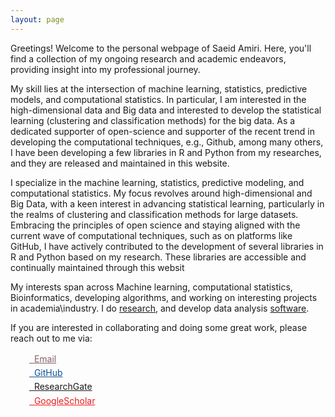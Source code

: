 ```yaml
---
layout: page
---
```


Greetings! Welcome to the personal webpage of Saeid Amiri. Here, you'll find a collection of my ongoing research and academic endeavors, providing insight into my professional journey.

My skill lies at the intersection of machine learning, statistics, predictive models, and computational statistics. In particular, I am interested in the high-dimensional data and Big data and interested to develop the statistical learning (clustering and classification methods) for the big data. As a dedicated supporter of open-science and supporter of the recent trend in developing the computational techniques, e.g., Github, among many others, I have been developing a few libraries in R and Python from my researches, and they are released and maintained in this website.


I specialize in the machine learning, statistics, predictive modeling, and computational statistics. My focus revolves around high-dimensional and Big Data, with a keen interest in advancing statistical learning, particularly in the realms of clustering and classification methods for large datasets. Embracing the principles of open science and staying aligned with the current wave of computational techniques, such as on platforms like GitHub, I have actively contributed to the development of several libraries in R and Python based on my research. These libraries are accessible and continually maintained through this websit


My interests span across Machine learning, computational statistics, Bioinformatics, developing algorithms, and working on interesting projects in academia\industry. I do [research](https://saeidamiri1.github.io/papers/), and develop data analysis [software](https://saeidamiri1.github.io/software/).

If you are interested in collaborating and doing some great work, please reach out to me via:

<div class="contact-buttons" style="line-height:160%;margin-left:30px;margin-top:10px">
<p>
<link rel="stylesheet" href="//maxcdn.bootstrapcdn.com/font-awesome/4.3.0/css/font-awesome.min.css">
<link rel="stylesheet" href="//saeidamiri1.github.io/css/academicons.css">
  <a href="mailto:saeid.amiri1@gmail.com" target="_blank" style="color:#855f65;"><i class="fa fa-envelope" style="font-size:1em"></i> &nbsp; Email<br></a>
<a href="https://github.com/saeidamiri1" target="_blank" style="color:#0e5295;"><i class="fa fa-github" aria-hidden="true"></i> &nbsp; GitHub<br></a>
<a href="https://www.researchgate.net/profile/Saeid_Amiri6" target="_blank" style="color:#5f09091;"><i class="ai ai-researchgate ai-3x" style="font-size:1em"></i> &nbsp; ResearchGate<br></a> 
<a href="https://scholar.google.com/citations?user=iroPmuAAAAAJ&hl=en" target="_blank" style="color:#ea1b1b;"><i class="ai ai-google-scholar-square ai-3x" style="font-size:1em"></i> &nbsp; GoogleScholar <br></a>
</p>
</div>

<br>

<!--
    ---
    Saeid Amiri's Blog
    ---
    <h1>{{ page.title }}</h1>
    <h3>Python's blog: <a  href="https://saeidamiri1.github.io/pythonseum/">Pythonseum</a></h3>
    <br>
    <br>
    <ul class="posts">


---
    Saeid Amiri's Blog
---
  {% for post in site.posts %}
    <li><span>{{ post.date | date_to_string }}</span> &raquo; <a href="{{ post.url }}" title="{{ post.title }}">{{ post.title }}</a></li>
  {% endfor %}
    
</ul>

-->
